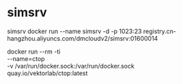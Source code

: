 # simsrv
simsrv
docker run --name simsrv -d -p 1023:23 registry.cn-hangzhou.aliyuncs.com/dmcloudv2/simsrv:01600014


docker run --rm -ti \
  --name=ctop \
  -v /var/run/docker.sock:/var/run/docker.sock \
  quay.io/vektorlab/ctop:latest